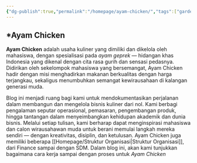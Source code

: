 ```yaml
---
{"dg-publish":true,"permalink":"/homepage/ayam-chicken/","tags":["gardenEntry"]}
---
```



## *Ayam Chicken

**Ayam Chicken** adalah usaha kuliner yang dimiliki dan dikelola oleh mahasiswa, dengan spesialisasi pada _ayam geprek_ — hidangan khas Indonesia yang dikenal dengan cita rasa gurih dan sensasi pedasnya. Didirikan oleh sekelompok mahasiswa yang bersemangat, Ayam Chicken hadir dengan misi menghadirkan makanan berkualitas dengan harga terjangkau, sekaligus menumbuhkan semangat kewirausahaan di kalangan generasi muda.

Blog ini menjadi ruang bagi kami untuk mendokumentasikan perjalanan dalam membangun dan mengelola bisnis kuliner dari nol. Kami berbagi pengalaman seputar operasional, pemasaran, pengembangan produk, hingga tantangan dalam menyeimbangkan kehidupan akademik dan dunia bisnis. Melalui setiap tulisan, kami berharap dapat menginspirasi mahasiswa dan calon wirausahawan muda untuk berani memulai langkah mereka sendiri — dengan kreativitas, disiplin, dan ketulusan. Ayam Chicken juga memiliki beberapa [[Homepage/Struktur Organisasi\|Struktur Organisasi]], dari Finance sampai dengan SDM. Dalam blog ini, akan kami tunjukkan bagaimana cara kerja sampai dengan proses untuk *Ayam Chicken* 

